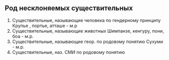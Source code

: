 ## Род несклоняемых существительных

1. Существительные, называющие человека по гендерному принципу 
	Крупье , портье, атташе - м.р
2. Существительные, называющие животных
	Шимпанзе, кенгуру, пони, боа - м.р. 
3. Существительные, называющие геор. по родовому понятию
	Сухуми - м.р.
4. Существительные, наз. СМИ по родовому понятию
	